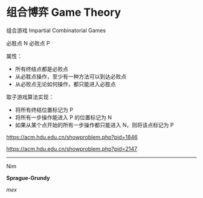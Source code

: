 # 组合博弈 Game Theory

组合游戏 Impartial Combinatorial Games

必胜点 N 必败点 P

属性：

- 所有终结点都是必败点
- 从必胜点操作，至少有一种方法可以到达必败点
- 从必败点无论如何操作，都只能进入必胜点

取子游戏算法实现：

- 将所有终结位置标记为 P
- 将所有一步操作能进入 P 的位置标记为 N
- 如果从某个点开始的所有一步操作都只能进入 N，则将该点标记为 P

https://acm.hdu.edu.cn/showproblem.php?pid=1846

https://acm.hdu.edu.cn/showproblem.php?pid=2147

---

Nim

**Sprague-Grundy**

$mex$
